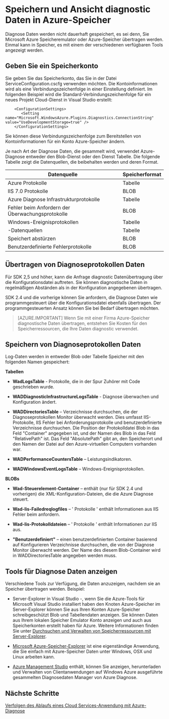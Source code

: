 <properties
    pageTitle="Speichern und Ansicht Diagnostic Daten in Azure-Speicher | Microsoft Azure"
    description="Azure-Diagnosedaten in Azure-Speicher abrufen und anzeigen"
    services="cloud-services"
    documentationCenter=".net"
    authors="rboucher"
    manager="jwhit"
    editor="tysonn" />
<tags
    ms.service="cloud-services"
    ms.devlang="na"
    ms.topic="article"
    ms.tgt_pltfrm="na"
    ms.workload="na"
    ms.date="08/01/2016"
    ms.author="robb" />

# <a name="store-and-view-diagnostic-data-in-azure-storage"></a>Speichern und Ansicht diagnostic Daten in Azure-Speicher

Diagnose Daten werden nicht dauerhaft gespeichert, es sei denn, Sie Microsoft Azure Speicheremulator oder Azure-Speicher übertragen werden. Einmal kann in Speicher, es mit einem der verschiedenen verfügbaren Tools angezeigt werden.

## <a name="specify-a-storage-account"></a>Geben Sie ein Speicherkonto

Sie geben Sie das Speicherkonto, das Sie in der Datei ServiceConfiguration.cscfg verwenden möchten. Die Kontoinformationen wird als eine Verbindungszeichenfolge in einer Einstellung definiert. Im folgenden Beispiel wird die Standard-Verbindungszeichenfolge für ein neues Projekt Cloud-Dienst in Visual Studio erstellt:


```
    <ConfigurationSettings>
       <Setting name="Microsoft.WindowsAzure.Plugins.Diagnostics.ConnectionString" value="UseDevelopmentStorage=true" />
    </ConfigurationSettings>
```

Sie können diese Verbindungszeichenfolge zum Bereitstellen von Kontoinformationen für ein Konto Azure-Speicher ändern.

Je nach Art der Diagnose Daten, die gesammelt wird, verwendet Azure-Diagnose entweder den Blob-Dienst oder den Dienst Tabelle. Die folgende Tabelle zeigt die Datenquellen, die beibehalten werden und deren Format.

|Datenquelle|Speicherformat|
|---|---|
|Azure Protokolle|Tabelle|
|IIS 7.0 Protokolle|BLOB|
|Azure Diagnose Infrastrukturprotokolle|Tabelle|
|Fehler beim Anfordern der Überwachungsprotokolle|BLOB|
|Windows-Ereignisprotokollen|Tabelle|
|-Datenquellen|Tabelle|
|Speichert abstürzen|BLOB|
|Benutzerdefinierte Fehlerprotokolle|BLOB|

## <a name="transfer-diagnostic-data"></a>Übertragen von Diagnoseprotokollen Daten

Für SDK 2,5 und höher, kann die Anfrage diagnostic Datenübertragung über die Konfigurationsdatei auftreten. Sie können diagnostische Daten in regelmäßigen Abständen als in der Konfiguration angegebenen übertragen.

SDK 2.4 und die vorherige können Sie anfordern, die Diagnose Daten wie programmgesteuert über die Konfigurationsdatei ebenfalls übertragen. Der programmgesteuerten Ansatz können Sie bei Bedarf übertragen möchten.


>[AZURE.IMPORTANT] Wenn Sie mit einer Firma Azure-Speicher diagnostische Daten übertragen, entstehen Sie Kosten für den Speicherressourcen, die Ihre Daten diagnostic verwendet.

## <a name="store-diagnostic-data"></a>Speichern von Diagnoseprotokollen Daten

Log-Daten werden in entweder Blob oder Tabelle Speicher mit den folgenden Namen gespeichert:

**Tabellen**

- **WadLogsTable** - Protokolle, die in der Spur Zuhörer mit Code geschrieben wurde.

- **WADDiagnosticInfrastructureLogsTable** - Diagnose überwachen und Konfiguration ändert.

- **WADDirectoriesTable** – Verzeichnisse durchsuchen, die der Diagnoseprotokollen Monitor überwacht werden.  Dies umfasst IIS-Protokolle, IIS Fehler bei Anforderungsprotokolle und benutzerdefinierte Verzeichnisse durchsuchen.  Die Position der Protokolldatei Blob in das Feld "Container" angegeben ist, und der Namen des Blob in das Feld "RelativePath" ist.  Das Feld "AbsolutePath" gibt an, den Speicherort und den Namen der Datei auf den Azure-virtuellen Computern vorhanden war.

- **WADPerformanceCountersTable** – Leistungsindikatoren.

- **WADWindowsEventLogsTable** – Windows-Ereignisprotokollen.

**BLOBs**

- **Wad-Steuerelement-Container** – enthält (nur für SDK 2.4 und vorherigen) die XML-Konfiguration-Dateien, die die Azure Diagnose steuert.

- **Wad-Iis-Failedreqlogfiles** – ' Protokolle ' enthält Informationen aus IIS Fehler beim anfordern.

- **Wad-Iis-Protokolldateien** – ' Protokolle ' enthält Informationen zur IIS aus.

- **"Benutzerdefiniert"** – einen benutzerdefinierten Container basierend auf Konfigurieren Verzeichnisse durchsuchen, die von der Diagnose Monitor überwacht werden.  Der Name des diesem Blob-Container wird in WADDirectoriesTable angegeben werden muss.

## <a name="tools-to-view-diagnostic-data"></a>Tools für Diagnose Daten anzeigen
Verschiedene Tools zur Verfügung, die Daten anzuzeigen, nachdem sie an Speicher übertragen werden. Beispiel:

- Server-Explorer in Visual Studio -, wenn Sie die Azure-Tools für Microsoft Visual Studio installiert haben den Knoten Azure-Speicher im Server-Explorer können Sie aus Ihren Konten Azure-Speicher schreibgeschützt Blob und Tabellendaten anzeigen. Sie können Daten aus Ihrem lokalen Speicher Emulator Konto anzeigen und auch aus Speicherkonten erstellt haben für Azure. Weitere Informationen finden Sie unter [Durchsuchen und Verwalten von Speicherressourcen mit Server-Explorer](../vs-azure-tools-storage-resources-server-explorer-browse-manage.md).

- [Microsoft Azure-Speicher-Explorer](../vs-azure-tools-storage-manage-with-storage-explorer.md) ist eine eigenständige Anwendung, die Sie einfach mit Azure-Speicher Daten unter Windows, OSX und Linux arbeiten kann.

- [Azure Management Studio](http://www.cerebrata.com/products/azure-management-studio/introduction) enthält, können Sie anzeigen, herunterladen und Verwalten von Clientanwendungen auf Windows Azure ausgeführte gesammelten Diagnosedaten Manager von Azure Diagnose.


## <a name="next-steps"></a>Nächste Schritte

[Verfolgen des Ablaufs eines Cloud Services-Anwendung mit Azure-Diagnose](cloud-services-dotnet-diagnostics-trace-flow.md)
